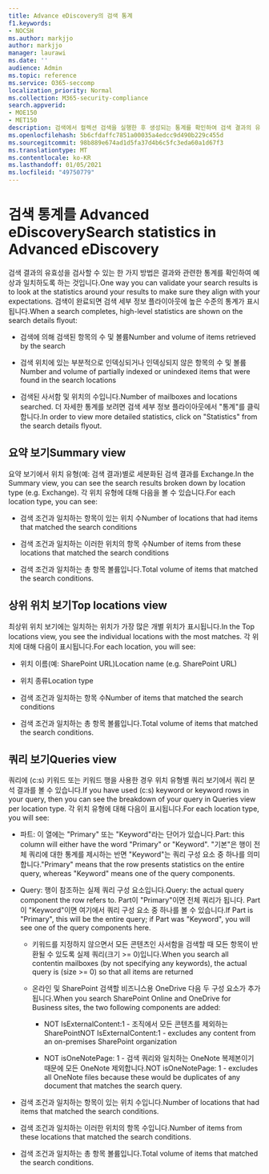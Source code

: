 ```yaml
---
title: Advance eDiscovery의 검색 통계
f1.keywords:
- NOCSH
ms.author: markjjo
author: markjjo
manager: laurawi
ms.date: ''
audience: Admin
ms.topic: reference
ms.service: O365-seccomp
localization_priority: Normal
ms.collection: M365-security-compliance
search.appverid:
- MOE150
- MET150
description: 검색에서 컬렉션 검색을 실행한 후 생성되는 통계를 확인하여 검색 결과의 유효성을 Advanced eDiscovery.
ms.openlocfilehash: 5b6cfdaffc7851a00035a4edcc9d490b229c455d
ms.sourcegitcommit: 98b889e674ad1d5fa37d4b6c5fc3eda60a1d67f3
ms.translationtype: MT
ms.contentlocale: ko-KR
ms.lasthandoff: 01/05/2021
ms.locfileid: "49750779"
---
```

# <a name="search-statistics-in-advanced-ediscovery"></a><span data-ttu-id="8ac81-103">검색 통계를 Advanced eDiscovery</span><span class="sxs-lookup"><span data-stu-id="8ac81-103">Search statistics in Advanced eDiscovery</span></span>

<span data-ttu-id="8ac81-104">검색 결과의 유효성을 검사할 수 있는 한 가지 방법은 결과와 관련한 통계를 확인하여 예상과 일치하도록 하는 것입니다.</span><span class="sxs-lookup"><span data-stu-id="8ac81-104">One way you can validate your search results is to look at the statistics around your results to make sure they align with your expectations.</span></span> <span data-ttu-id="8ac81-105">검색이 완료되면 검색 세부 정보 플라이아웃에 높은 수준의 통계가 표시됩니다.</span><span class="sxs-lookup"><span data-stu-id="8ac81-105">When a search completes, high-level statistics are shown on the search details flyout:</span></span>

- <span data-ttu-id="8ac81-106">검색에 의해 검색된 항목의 수 및 볼륨</span><span class="sxs-lookup"><span data-stu-id="8ac81-106">Number and volume of items retrieved by the search</span></span>

- <span data-ttu-id="8ac81-107">검색 위치에 있는 부분적으로 인덱싱되거나 인덱싱되지 않은 항목의 수 및 볼륨</span><span class="sxs-lookup"><span data-stu-id="8ac81-107">Number and volume of partially indexed or unindexed items that were found in the search locations</span></span>

- <span data-ttu-id="8ac81-108">검색된 사서함 및 위치의 수입니다.</span><span class="sxs-lookup"><span data-stu-id="8ac81-108">Number of mailboxes and locations searched.</span></span>
<span data-ttu-id="8ac81-109">더 자세한 통계를 보려면 검색 세부 정보 플라이아웃에서 "통계"를 클릭합니다.</span><span class="sxs-lookup"><span data-stu-id="8ac81-109">In order to view more detailed statistics, click on "Statistics" from the search details flyout.</span></span>

## <a name="summary-view"></a><span data-ttu-id="8ac81-110">요약 보기</span><span class="sxs-lookup"><span data-stu-id="8ac81-110">Summary view</span></span>

<span data-ttu-id="8ac81-111">요약 보기에서 위치 유형(예: 검색 결과)별로 세분화된 검색 결과를 Exchange.</span><span class="sxs-lookup"><span data-stu-id="8ac81-111">In the Summary view, you can see the search results broken down by location type (e.g. Exchange).</span></span> <span data-ttu-id="8ac81-112">각 위치 유형에 대해 다음을 볼 수 있습니다.</span><span class="sxs-lookup"><span data-stu-id="8ac81-112">For each location type, you can see:</span></span>

- <span data-ttu-id="8ac81-113">검색 조건과 일치하는 항목이 있는 위치 수</span><span class="sxs-lookup"><span data-stu-id="8ac81-113">Number of locations that had items that matched the search conditions</span></span>

- <span data-ttu-id="8ac81-114">검색 조건과 일치하는 이러한 위치의 항목 수</span><span class="sxs-lookup"><span data-stu-id="8ac81-114">Number of items from these locations that matched the search conditions</span></span>

- <span data-ttu-id="8ac81-115">검색 조건과 일치하는 총 항목 볼륨입니다.</span><span class="sxs-lookup"><span data-stu-id="8ac81-115">Total volume of items that matched the search conditions.</span></span>

## <a name="top-locations-view"></a><span data-ttu-id="8ac81-116">상위 위치 보기</span><span class="sxs-lookup"><span data-stu-id="8ac81-116">Top locations view</span></span>

<span data-ttu-id="8ac81-117">최상위 위치 보기에는 일치하는 위치가 가장 많은 개별 위치가 표시됩니다.</span><span class="sxs-lookup"><span data-stu-id="8ac81-117">In the Top locations view, you see the individual locations with the most matches.</span></span> <span data-ttu-id="8ac81-118">각 위치에 대해 다음이 표시됩니다.</span><span class="sxs-lookup"><span data-stu-id="8ac81-118">For each location, you will see:</span></span>

- <span data-ttu-id="8ac81-119">위치 이름(예: SharePoint URL)</span><span class="sxs-lookup"><span data-stu-id="8ac81-119">Location name (e.g. SharePoint URL)</span></span>

- <span data-ttu-id="8ac81-120">위치 종류</span><span class="sxs-lookup"><span data-stu-id="8ac81-120">Location type</span></span>

- <span data-ttu-id="8ac81-121">검색 조건과 일치하는 항목 수</span><span class="sxs-lookup"><span data-stu-id="8ac81-121">Number of items that matched the search conditions</span></span>

- <span data-ttu-id="8ac81-122">검색 조건과 일치하는 총 항목 볼륨입니다.</span><span class="sxs-lookup"><span data-stu-id="8ac81-122">Total volume of items that matched the search conditions.</span></span>

## <a name="queries-view"></a><span data-ttu-id="8ac81-123">쿼리 보기</span><span class="sxs-lookup"><span data-stu-id="8ac81-123">Queries view</span></span>

<span data-ttu-id="8ac81-124">쿼리에 (c:s) 키워드 또는 키워드 행을 사용한 경우 위치 유형별 쿼리 보기에서 쿼리 분석 결과를 볼 수 있습니다.</span><span class="sxs-lookup"><span data-stu-id="8ac81-124">If you have used (c:s) keyword or keyword rows in your query, then you can see the breakdown of your query in Queries view per location type.</span></span> <span data-ttu-id="8ac81-125">각 위치 유형에 대해 다음이 표시됩니다.</span><span class="sxs-lookup"><span data-stu-id="8ac81-125">For each location type, you will see:</span></span>

- <span data-ttu-id="8ac81-126">파트: 이 열에는 "Primary" 또는 "Keyword"라는 단어가 있습니다.</span><span class="sxs-lookup"><span data-stu-id="8ac81-126">Part: this column will either have the word "Primary" or "Keyword".</span></span> <span data-ttu-id="8ac81-127">"기본"은 행이 전체 쿼리에 대한 통계를 제시하는 반면 "Keyword"는 쿼리 구성 요소 중 하나를 의미합니다.</span><span class="sxs-lookup"><span data-stu-id="8ac81-127">"Primary" means that the row presents statistics on the entire query, whereas "Keyword" means one of the query components.</span></span>

- <span data-ttu-id="8ac81-128">Query: 행이 참조하는 실제 쿼리 구성 요소입니다.</span><span class="sxs-lookup"><span data-stu-id="8ac81-128">Query: the actual query component the row refers to.</span></span> <span data-ttu-id="8ac81-129">Part이 "Primary"이면 전체 쿼리가 됩니다. Part이 "Keyword"이면 여기에서 쿼리 구성 요소 중 하나를 볼 수 있습니다.</span><span class="sxs-lookup"><span data-stu-id="8ac81-129">If Part is "Primary", this will be the entire query; if Part was "Keyword", you will see one of the query components here.</span></span>
  
  - <span data-ttu-id="8ac81-130">키워드를 지정하지 않으면서 모든 콘텐츠인 사서함을 검색할 때 모든 항목이 반환될 수 있도록 실제 쿼리(크기 >= 0)입니다.</span><span class="sxs-lookup"><span data-stu-id="8ac81-130">When you search all contentin mailboxes (by not specifying any keywords), the actual query is (size >= 0) so that all items are returned</span></span>
  
  - <span data-ttu-id="8ac81-131">온라인 및 SharePoint 검색할 비즈니스용 OneDrive 다음 두 구성 요소가 추가됩니다.</span><span class="sxs-lookup"><span data-stu-id="8ac81-131">When you search SharePoint Online and OneDrive for Business sites, the two following components are added:</span></span>
    
    - <span data-ttu-id="8ac81-132">NOT IsExternalContent:1 - 조직에서 모든 콘텐츠를 제외하는 SharePoint</span><span class="sxs-lookup"><span data-stu-id="8ac81-132">NOT IsExternalContent:1 - excludes any content from an on-premises SharePoint organization</span></span>
    
    - <span data-ttu-id="8ac81-133">NOT isOneNotePage: 1 - 검색 쿼리와 일치하는 OneNote 복제본이기 때문에 모든 OneNote 제외합니다.</span><span class="sxs-lookup"><span data-stu-id="8ac81-133">NOT isOneNotePage: 1 - excludes all OneNote files because these would be duplicates of any document that matches the search query.</span></span>

- <span data-ttu-id="8ac81-134">검색 조건과 일치하는 항목이 있는 위치 수입니다.</span><span class="sxs-lookup"><span data-stu-id="8ac81-134">Number of locations that had items that matched the search conditions.</span></span>

- <span data-ttu-id="8ac81-135">검색 조건과 일치하는 이러한 위치의 항목 수입니다.</span><span class="sxs-lookup"><span data-stu-id="8ac81-135">Number of items from these locations that matched the search conditions.</span></span>

- <span data-ttu-id="8ac81-136">검색 조건과 일치하는 총 항목 볼륨입니다.</span><span class="sxs-lookup"><span data-stu-id="8ac81-136">Total volume of items that matched the search conditions.</span></span>
